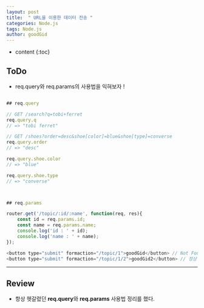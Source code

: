 ```yaml
---
layout: post
title:  " URL을 이용한 데이터 전송 "
categories: Node.js
tags: Node.js
author: goodGid
---
```

* content
{:toc}

## ToDo 

* req.query와 req.params의 사용법을 익혀보자 !










``` js

## req.query

// GET /search?q=tobi+ferret
req.query.q
// => "tobi ferret"

// GET /shoes?order=desc&shoe[color]=blue&shoe[type]=converse
req.query.order
// => "desc"

req.query.shoe.color
// => "blue"

req.query.shoe.type
// => "converse"



## req.params

router.get('/topic/:id/:name', function(req, res){
	const id = req.params.id;
	const name = req.params.name;
	console.log('id : ' + id);
	console.log('name : ' + name);
});

<button type="submit" formaction="/topic/1">goodGid</button> // Not Found
<button type="submit" formaction="/topic/1/2">goodGid2</button> // 정상 실행

```



---

## Review

* 항상 헷갈렸던 **req.query**와 **req.params** 사용법 정리를 했다.